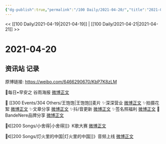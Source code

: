 ```yaml
---
{"dg-publish":true,"permalink":"/100 Daily/2021-04-20/","title":"2021-04-20","created":"2023-04-09T16:01:13.586+08:00","updated":"2023-04-09T16:01:50.262+08:00"}
---
```



<< [[100 Daily/2021-04-19\|2021-04-19]] | [[100 Daily/2021-04-21\|2021-04-21]] >>

# 2021-04-20

## 资讯站 记录

原博链接: https://weibo.com/6466290670/KbP7K8zLM

🌟每日•早安之 谷雨海报 [微博正文](https://weibo.com/6466290670/KbJCRkXun)

🌟 [[300 Events/304 Others/王饱饱\|王饱饱]]麦片
✨深深营业 [微博正文](https://weibo.com/6466290670/KbKnS3Z5p)
✨拍摄花絮 [微博正文](https://weibo.com/6466290670/KbLWJjQZa)
✨文章分享 [微博正文](https://weibo.com/6466290670/KbNdz7jKE)
✨抖/音更新 [微博正文](https://weibo.com/6466290670/KbLNa0eSi)
✨签名照福利 [微博正文](https://weibo.com/6466290670/KbKY665bN)
🌟 BandeNere品牌分享 [微博正文](https://weibo.com/6466290670/KbN5f9liC)

🌟《[[200 Songs/小舍得\|小舍得]]》K歌大赛 [微博正文](https://weibo.com/6466290670/KbN12hr5B)

🌟《[[200 Songs/灯火里的中国\|灯火里的中国]]》音频上线 [微博正文](https://weibo.com/6466290670/KbGF905eq)
